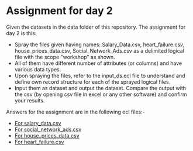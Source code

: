 # Assignment for day 2

Given the datasets in the data folder of this repository. The assignment for day 2 is this:

 - Spray the files given having names: Salary_Data.csv, heart_failure.csv, house_prices_data.csv, Social_Network_Ads.csv as a delimited logical file with the scope "workshop" as shown.
 - All of them have different number of attributes (or columns) and have various data types.
 - Upon spraying the files, refer to the input_ds.ecl file to understand and define own record structure for each of the sprayed logical files. 
 - Input them as dataset and output the dataset. Compare the output with the csv (by opening csv file in excel or any other software) and confirm your results.

 Answers for the assignment are in the following ecl files:-

 - [For salary_data.csv](input_salaryDs.ecl)
 - [For social_network_ads.csv](input_socialDs.ecl)
 - [For house_prices_data.csv](input_houseDs.ecl)
 - [For heart_failure.csv](input_heartDs.ecl)
